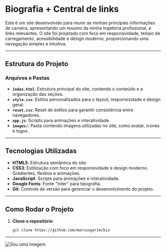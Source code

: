# **Biografia + Central de links**

Este é um site desenvolvido para reunir as minhas principais informações de carreira, apresentando um resumo da minha trajetória profissional, e links relevantes. O site foi projetado com foco em responsividade, tempo de carregamento, acessibilidade e design moderno, proporcionando uma navegação simples e intuitiva.

---

## **Estrutura do Projeto**

### **Arquivos e Pastas**
- **`index.html`**: Estrutura principal do site, contendo o conteúdo e a organização das seções.
- **`style.css`**: Estilos personalizados para o layout, responsividade e design geral.
- **`reset.css`**: Reset de estilos para garantir consistência entre navegadores.
- **`app.js`**: Scripts para animações e interatividade.
- **`images/`**: Pasta contendo imagens utilizadas no site, como avatar, ícones e logos.

---

## **Tecnologias Utilizadas**

- **HTML5**: Estrutura semântica do site.
- **CSS3**: Estilização com foco em responsividade e design moderno. Gradientes, flexbox e animações.
- **JavaScript**: Scripts para animações e interatividade.
- **Google Fonts**: Fonte "Inter" para tipografia.
- **Git**: Controle de versão para gerenciar o desenvolvimento do projeto.

---

## **Como Rodar o Projeto**

1. **Clone o repositório**:

   ```bash
   git clone https://github.com/marcusgarim/bio
---

![Sou uma imagem](/images/Asset.png)
